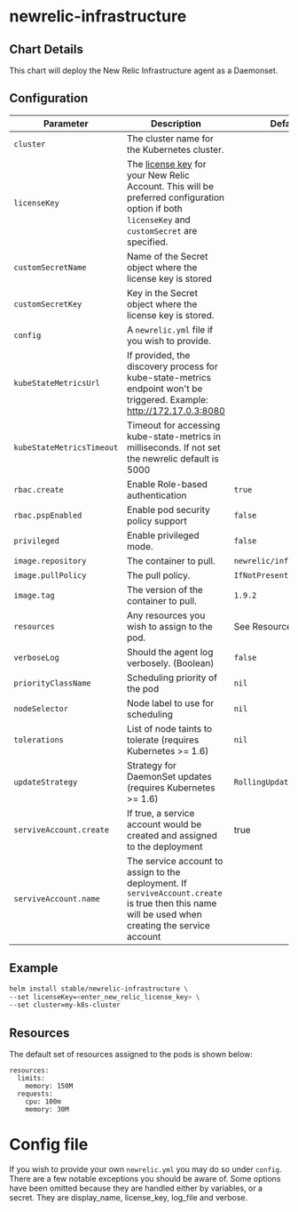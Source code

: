 # newrelic-infrastructure

## Chart Details

This chart will deploy the New Relic Infrastructure agent as a Daemonset.

## Configuration

| Parameter                 | Description                                                  | Default                    |
| ------------------------- | ------------------------------------------------------------ | -------------------------- |
| `cluster`                 | The cluster name for the Kubernetes cluster.                 |                            |
| `licenseKey`              | The [license key](https://docs.newrelic.com/docs/accounts/install-new-relic/account-setup/license-key)  for your New Relic Account. This will be preferred configuration option if both `licenseKey` and `customSecret` are specified. | |
| `customSecretName`        | Name of the Secret object where the license key is stored    |                            |
| `customSecretKey`         | Key in the Secret object where the license key is stored.    |                            |
| `config`                  | A `newrelic.yml` file if you wish to provide.                |                            |
| `kubeStateMetricsUrl`     | If provided, the discovery process for kube-state-metrics endpoint won't be triggered. Example: http://172.17.0.3:8080 |
| `kubeStateMetricsTimeout` | Timeout for accessing kube-state-metrics in milliseconds. If not set the newrelic default is 5000 | |
| `rbac.create`             | Enable Role-based authentication                             | `true`                     |
| `rbac.pspEnabled`         | Enable pod security policy support                           | `false`                    |
| `privileged`              | Enable privileged mode.                                      | `false`                    |
| `image.repository`        | The container to pull.                                       | `newrelic/infrastructure`  |
| `image.pullPolicy`        | The pull policy.                                             | `IfNotPresent`             |
| `image.tag`               | The version of the container to pull.                        | `1.9.2`                    |
| `resources`               | Any resources you wish to assign to the pod.                 | See Resources below        |
| `verboseLog`              | Should the agent log verbosely. (Boolean)                    | `false`                    |
| `priorityClassName`       | Scheduling priority of the pod                               | `nil`                      |
| `nodeSelector`            | Node label to use for scheduling                             | `nil`                      |
| `tolerations`             | List of node taints to tolerate (requires Kubernetes >= 1.6) | `nil`                      |
| `updateStrategy`          | Strategy for DaemonSet updates (requires Kubernetes >= 1.6)  | `RollingUpdate`            |
| `serviveAccount.create`   | If true, a service account would be created and assigned to the deployment | true |
| `serviveAccount.name`     | The service account to assign to the deployment. If `serviveAccount.create` is true then this name will be used when creating the service account | |

## Example

```sh
helm install stable/newrelic-infrastructure \
--set licenseKey=<enter_new_relic_license_key> \
--set cluster=my-k8s-cluster
```

## Resources

The default set of resources assigned to the pods is shown below:

    resources:
      limits:
        memory: 150M
      requests:
        cpu: 100m
        memory: 30M

# Config file

If you wish to provide your own `newrelic.yml` you may do so under `config`. There are a few notable exceptions you should be aware of. Some options have been omitted because they are handled either by variables, or a secret. They are display_name, license_key, log_file and verbose.
